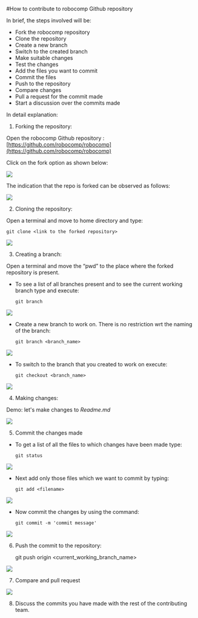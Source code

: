 #How to contribute to robocomp Github repository

In brief, the steps involved will be:
* Fork the robocomp repository
* Clone the repository
* Create a new branch
* Switch to the created branch
* Make suitable changes
* Test the changes
* Add the files you want to commit
* Commit the files
* Push to the repository
* Compare changes
* Pull a request for the commit made
* Start a discussion over the commits made

In detail explanation: 

1) Forking the repository:

Open the robocomp Github repository : [https://github.com/robocomp/robocomp](https://github.com/robocomp/robocomp)

Click on the fork option as shown below:

![](https://github.com/abhi-kumar/robocomp/blob/how-to-contribute/fork.jpg)


The indication that the repo is forked can be observed as follows:

![](https://github.com/abhi-kumar/robocomp/blob/how-to-contribute/forked.jpg)
 

2) Cloning the repository:

Open a terminal and move to home directory and type: 
    
    git clone <link to the forked repository>

![](https://github.com/abhi-kumar/robocomp/blob/how-to-contribute/cloned.jpg)


3) Creating a branch:

Open a terminal and move the “pwd” to the place where the forked repository is present.

*  To see a list of all branches present and to see the current working branch type and execute:

    `git branch`

![](https://github.com/abhi-kumar/robocomp/blob/how-to-contribute/branch.jpg)


* Create a new branch to work on. There is no restriction wrt the naming of the branch:

    `git branch <branch_name>`

![](https://github.com/abhi-kumar/robocomp/blob/how-to-contribute/branched.jpg)


* To switch to the branch that you created to work on execute:

    `git checkout <branch_name>`

![](https://github.com/abhi-kumar/robocomp/blob/how-to-contribute/switched.jpg)


4) Making changes:

Demo: let's make changes to *Readme.md*

![](https://github.com/abhi-kumar/robocomp/blob/how-to-contribute/changes.jpg)


5) Commit the changes made

* To get a list of all the files to which changes have been made type:

    `git status`

![](https://github.com/abhi-kumar/robocomp/blob/how-to-contribute/status.jpg)


* Next add only those files which we want to commit by typing:

    `git add <filename>`

![](https://github.com/abhi-kumar/robocomp/blob/how-to-contribute/add.jpg)


*  Now commit the changes by using the command:

    `git commit -m 'commit message'`

![](https://github.com/abhi-kumar/robocomp/blob/how-to-contribute/commit.jpg)


6) Push the commit to the repository:

    git push origin <current_working_branch_name>

![](https://github.com/abhi-kumar/robocomp/blob/how-to-contribute/push.jpg)


7) Compare and pull request

![](https://github.com/abhi-kumar/robocomp/blob/how-to-contribute/pull.jpg)


8) Discuss the commits you have made with the rest of the contributing team.
